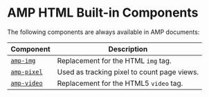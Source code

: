 # AMP HTML Built-in Components

The following components are always available in AMP documents:

| Component                   | Description                                         |
| --------------------------  | --------------------------------------------------- |
| [`amp-img`](amp-img.md)     | Replacement for the HTML `img` tag.                 |
| [`amp-pixel`](amp-pixel.md) | Used as tracking pixel to count page views.         |
| [`amp-video`](amp-video.md) | Replacement for the HTML5 `video` tag.              |
